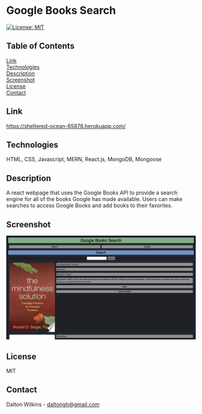 # Google Books Search

[![License: MIT](https://img.shields.io/badge/License-MIT-blue.svg)](https://opensource.org/licenses/MIT)

## Table of Contents
[Link](#Link)  
[Technologies](#Technologies)  
[Description](#Description)  
[Screenshot](#Screenshot)  
[License](#License)  
[Contact](#Contact)

## Link
https://sheltered-ocean-65878.herokuapp.com/

## Technologies
HTML, CSS, Javascript, MERN, React.js, MongoDB, Mongoose

## Description
A react webpage that uses the Google Books API to provide a search engine for all of the books Google has made available. Users can make searches to access Google Books and add books to their favorites.

## Screenshot
![Screenshot 1](src/assets/images/screenshot1.png)

## License
MIT

## Contact
Dalton Wilkins - daltongh@gmail.com
